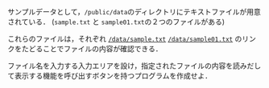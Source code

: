 サンプルデータとして，```/public/data```のディレクトリにテキストファイルが用意されている．
(```sample.txt``` と ```sample01.txt```の２つのファイルがある)

これらのファイルは，それぞれ
[```/data/sample.txt```](/data/sample.txt "sample.txt")
[```/data/sample01.txt```](/data/sample01.txt "sample01.txt")
 のリンクをたどることでファイルの内容が確認できる． 
 
ファイル名を入力する入力エリアを設け，指定されたファイルの内容を読みだして表示する機能を呼び出すボタンを持つプログラムを作成せよ．